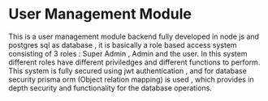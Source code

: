# User Management Module
This is a user management module backend fully developed in node js and postgres sql as database , it is basically a role based access system consisting of 3 roles : Super Admin , Admin and the user. In this system different roles have different priviledges and different functions to perform. This system is fully secured using jwt authentication , and for database security prisma orm (Object relation mapping) is used , which provides in depth security and functionality for the database operations.